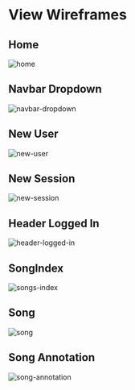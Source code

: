 # View Wireframes

## Home
![home]

## Navbar Dropdown
![navbar-dropdown]

## New User
![new-user]

## New Session
![new-session]

## Header Logged In
![header-logged-in]

## SongIndex
![songs-index]

## Song
![song]

## Song Annotation
![song-annotation]

[home]: ./wireframes/home_logged_out.png
[navbar-dropdown]: ./wireframes/navbar_dropdown.png
[new-user]: ./wireframes/new_user.png
[new-session]: ./wireframes/new_session.png
[header-logged-in]: ./wireframes/header_logged_in.png
[songs-index]: ./wireframes/songs_index.png
[song]: ./wireframes/song.png
[song-annotation]: ./wireframes/song_annotation_mode.png
